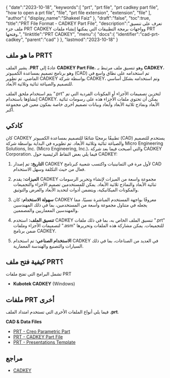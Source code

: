 {
   "date":"2023-10-18",
   "keywords":[
      "prt",
      "prt file",
      "prt cadkey part file",
      "how to open a prt file",
      "file",
      "prt file extension",
      "extension",
      "file"
   ],
   "author":{
      "display_name":"Shakeel Faiz"
   },
   "draft":"false",
   "toc":true,
   "title":"PRT File Format - CADKEY Part File",
   "description":"تعرف على تنسيق ملف جزء PRT CADKEY وواجهات برمجة التطبيقات التي يمكنها إنشاء ملفات PRT وفتحها.",
   "linktitle":"PRT CADKEY",
   "menu":{
      "docs":{
         "identifier":"cad-prt-cadkey",
         "parent":"cad"
      }
   },
   "lastmod":"2023-10-18"
}

## ما هو ملف PRT؟

يشير الملف **.PRT** عادةً إلى **CADKEY Part File**، وهو تنسيق ملف مرتبط بـ **CADKEY**، وهو برنامج تصميم بمساعدة الكمبيوتر (CAD) تم استخدامه على نطاق واسع في الماضي. تم تطوير CADKEY بواسطة شركة CADKEY، وتم استخدامه بشكل أساسي للتصميم والصياغة ثنائية وثلاثية الأبعاد.

يتم استخدام ملحق الملف ".prt" لتخزين تصميمات الأجزاء أو المكونات الفردية التي تم إنشاؤها باستخدام CADKEY. يمكن أن تحتوي ملفات الأجزاء هذه على رسومات ثنائية الأبعاد ونماذج ثلاثية الأبعاد وأبعاد وبيانات تصميم أخرى خاصة بمكون معين في مجموعة أكبر.

## كادكي

كان CADKEY تطبيقًا برمجيًا شائعًا للتصميم بمساعدة الكمبيوتر (CAD) يستخدم للتصميم والصياغة ثنائية وثلاثية الأبعاد. تم تطويره في البداية بواسطة شركة Micro Engineering Solutions, Inc. (Micro Engineering, Inc.)، والتي أصبحت فيما بعد شركة CADKEY Corporation. فيما يلي بعض النقاط الرئيسية حول CADKEY:

1. **التاريخ:** تم إصدار CADKEY لأول مرة في الثمانينيات واكتسب شعبية كبرنامج CAD فعال من حيث التكلفة وسهل الاستخدام.
    
2. **الميزات:** يقدم CADKEY مجموعة واسعة من الميزات لإنشاء وتحرير الرسومات ثنائية الأبعاد والنماذج ثلاثية الأبعاد. يمكن للمستخدمين تصميم الأجزاء والتجميعات والمكونات الميكانيكية، ويتضمن أدوات لتحديد الأبعاد والعرض والتوثيق.
    
3. **سهولة الاستخدام:** كان CADKEY معروفًا بواجهة المستخدم المباشرة نسبيًا، مما يجعله في متناول مجموعة واسعة من المستخدمين، بما في ذلك المهندسين والمهندسين المعماريين والمصممين.
    
4. **تنسيق الملف:** استخدم CADKEY تنسيق الملف الخاص به، بما في ذلك ملفات ".prt" لتصميمات الأجزاء وملفات ".asm" للتجميعات. يمكن مشاركة هذه الملفات وتحريرها ضمن برنامج CADKEY.
    
5. **الاستخدام الصناعي:** تم استخدام CADKEY في العديد من الصناعات، بما في ذلك السيارات والتصنيع والهندسة المعمارية.
    
## كيفية فتح ملف PRT؟

تشمل البرامج التي تفتح ملفات PRT

- **Kubotek CADKEY** (Windows)

## ملفات PRT أخرى

فيما يلي أنواع الملفات الأخرى التي تستخدم امتداد الملف **.prt**.

**CAD & Data Files**
- [PRT - Creo Parametric Part](/cad/prt-creo/)
- [PRT - CADKEY Part File](/cad/prt-cadkey/)
- [PRT - Presentations Template](/misc/prt-template/)

## مراجع
* [CADKEY](https://en.wikipedia.org/wiki/CADKEY)